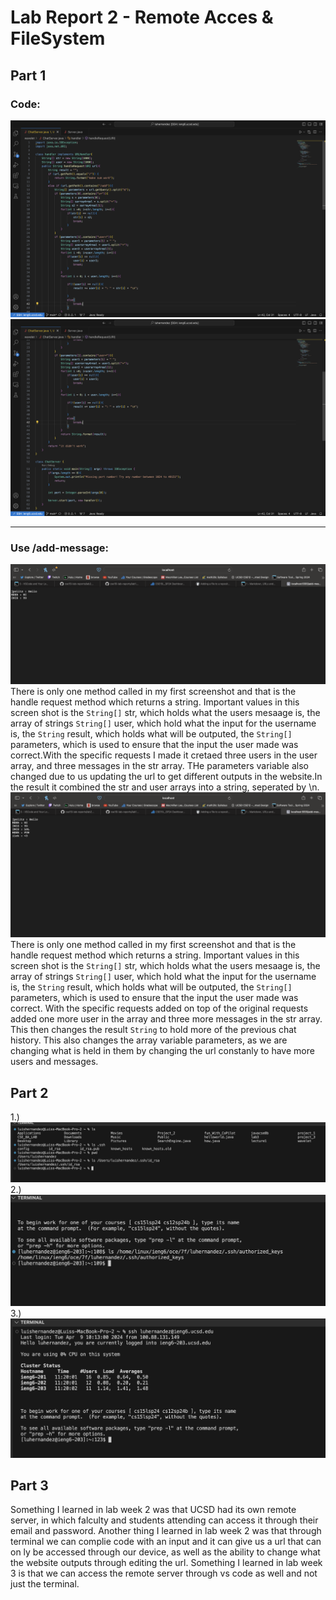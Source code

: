 # Lab Report 2 - Remote Acces & FileSystem

## Part 1
### Code:
![Image](Code_1.png)
![Image](Code_2.png)
--- ---
### Use /add-message:
![Image](Add_1.png)
There is only one method called in my first screenshot and that is the handle request method which returns a string. Important values in this screen shot is the `String[]` str, which holds what the users mesaage is, the array of strings `String[]` user, which hold what the input for the username is, the `String` result, which holds what will be outputed, the `String[]` parameters, which is used to ensure that the input the user made was correct.With the specific requests I made it cretaed three users in the user array, and three messages in the str array. THe parameters variable also changed due to us updating the url to get different outputs in the website.In the result it combined the str and user arrays into a string, seperated by \n.
![Image](Add_2.png)
There is only one method called in my first screenshot and that is the handle request method which returns a string. Important values in this screen shot is the `String[]` str, which holds what the users mesaage is, the array of strings `String[]` user, which hold what the input for the username is, the `String` result, which holds what will be outputed, the `String[]` parameters, which is used to ensure that the input the user made was correct. With the specific requests added on top of the original requests added one more user in the array and three more messages in the str array. This then changes the result `String` to hold more of the previous chat history. This also changes the array variable parameters, as we are changing what is held in them by changing the url constanly to have more users and messages.

## Part 2
1.) ![Image](ls_privK.png)
2.) ![Image](ls_pubK.png)
3.) ![Image](ieng6_lg.png)

## Part 3

Something I learned in lab week 2 was that UCSD had its own remote server, in which falculty and students attending can access it through their email and password. Another thing I learned in lab week 2 was that through terminal we can complie code with an input and it can give us a url that can on ly be accessed through our device, as well as the ability to change what the website outputs through editing the url. Something I learned in lab week 3 is that we can access the remote server through vs code as well and not just the terminal. 
